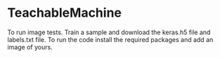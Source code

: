 # TeachableMachine

To run image tests.
Train a sample and download the keras.h5 file and labels.txt file.
To run the code install the required packages and add an image of yours.
